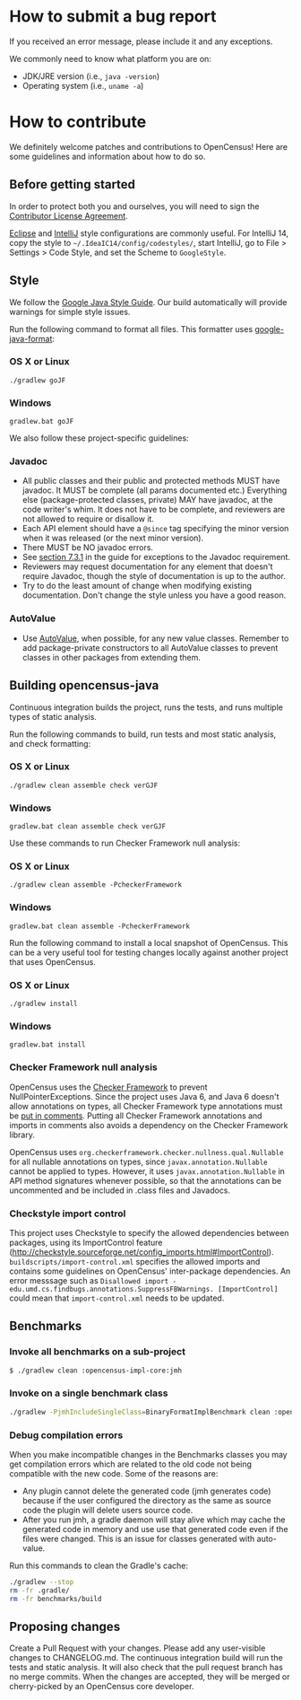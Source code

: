 # How to submit a bug report

If you received an error message, please include it and any exceptions.

We commonly need to know what platform you are on:

*   JDK/JRE version (i.e., `java -version`)
*   Operating system (i.e., `uname -a`)

# How to contribute

We definitely welcome patches and contributions to OpenCensus! Here are
some guidelines and information about how to do so.

## Before getting started

In order to protect both you and ourselves, you will need to sign the
[Contributor License Agreement](https://cla.developers.google.com/clas).

[Eclipse](https://google-styleguide.googlecode.com/svn/trunk/eclipse-java-google-style.xml)
and
[IntelliJ](https://google-styleguide.googlecode.com/svn/trunk/intellij-java-google-style.xml)
style configurations are commonly useful. For IntelliJ 14, copy the style to
`~/.IdeaIC14/config/codestyles/`, start IntelliJ, go to File > Settings > Code
Style, and set the Scheme to `GoogleStyle`.

## Style
We follow the [Google Java Style
Guide](https://google.github.io/styleguide/javaguide.html). Our
build automatically will provide warnings for simple style issues.

Run the following command to format all files. This formatter uses
[google-java-format](https://github.com/google/google-java-format):

### OS X or Linux

`./gradlew goJF`

### Windows

`gradlew.bat goJF`

We also follow these project-specific guidelines:

### Javadoc

* All public classes and their public and protected methods MUST have javadoc.
  It MUST be complete (all params documented etc.) Everything else
  (package-protected classes, private) MAY have javadoc, at the code writer's
  whim. It does not have to be complete, and reviewers are not allowed to
  require or disallow it.
* Each API element should have a `@since` tag specifying the minor version when
  it was released (or the next minor version).
* There MUST be NO javadoc errors.
* See
  [section 7.3.1](https://google.github.io/styleguide/javaguide.html#s7.3.1-javadoc-exception-self-explanatory)
  in the guide for exceptions to the Javadoc requirement.
* Reviewers may request documentation for any element that doesn't require
  Javadoc, though the style of documentation is up to the author.
* Try to do the least amount of change when modifying existing documentation.
  Don't change the style unless you have a good reason.

### AutoValue

* Use [AutoValue](https://github.com/google/auto/tree/master/value), when
  possible, for any new value classes. Remember to add package-private
  constructors to all AutoValue classes to prevent classes in other packages
  from extending them.

## Building opencensus-java

Continuous integration builds the project, runs the tests, and runs multiple
types of static analysis.

Run the following commands to build, run tests and most static analysis, and
check formatting:

### OS X or Linux

`./gradlew clean assemble check verGJF`

### Windows

`gradlew.bat clean assemble check verGJF`

Use these commands to run Checker Framework null analysis:

### OS X or Linux

`./gradlew clean assemble -PcheckerFramework`

### Windows

`gradlew.bat clean assemble -PcheckerFramework`

Run the following command to install a local snapshot of OpenCensus. This 
can be a very useful tool for testing changes locally against another 
project that uses OpenCensus.

### OS X or Linux

`./gradlew install`

### Windows

`gradlew.bat install`

### Checker Framework null analysis

OpenCensus uses the [Checker Framework](https://checkerframework.org/) to
prevent NullPointerExceptions. Since the project uses Java 6, and Java 6 doesn't
allow annotations on types, all Checker Framework type annotations must be
[put in comments](https://checkerframework.org/manual/#backward-compatibility).
Putting all Checker Framework annotations and imports in comments also avoids a
dependency on the Checker Framework library.

OpenCensus uses `org.checkerframework.checker.nullness.qual.Nullable` for all
nullable annotations on types, since `javax.annotation.Nullable` cannot be
applied to types. However, it uses `javax.annotation.Nullable` in API method
signatures whenever possible, so that the annotations can be uncommented and
be included in .class files and Javadocs.

### Checkstyle import control

This project uses Checkstyle to specify the allowed dependencies between
packages, using its ImportControl feature
(http://checkstyle.sourceforge.net/config_imports.html#ImportControl).
`buildscripts/import-control.xml` specifies the allowed imports and contains
some guidelines on OpenCensus' inter-package dependencies. An error messsage
such as
`Disallowed import - edu.umd.cs.findbugs.annotations.SuppressFBWarnings. [ImportControl]`
could mean that `import-control.xml` needs to be updated.

## Benchmarks

### Invoke all benchmarks on a sub-project

```bash
$ ./gradlew clean :opencensus-impl-core:jmh
```

### Invoke on a single benchmark class

```bash
./gradlew -PjmhIncludeSingleClass=BinaryFormatImplBenchmark clean :opencensus-impl-core:jmh
```

### Debug compilation errors
When you make incompatible changes in the Benchmarks classes you may get compilation errors which
are related to the old code not being compatible with the new code. Some of the reasons are:
* Any plugin cannot delete the generated code (jmh generates code) because if the user configured
the directory as the same as source code the plugin will delete users source code.
* After you run jmh, a gradle daemon will stay alive which may cache the generated code in memory
and use use that generated code even if the files were changed. This is an issue for classes
generated with auto-value.

Run this commands to clean the Gradle's cache:
```bash
./gradlew --stop
rm -fr .gradle/
rm -fr benchmarks/build
```

## Proposing changes

Create a Pull Request with your changes. Please add any user-visible changes to
CHANGELOG.md. The continuous integration build will run the tests and static
analysis. It will also check that the pull request branch has no merge commits.
When the changes are accepted, they will be merged or cherry-picked by an
OpenCensus core developer.
